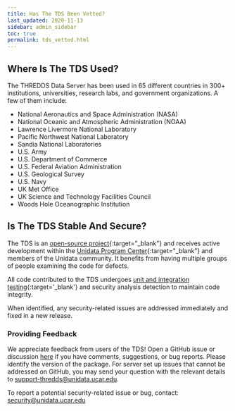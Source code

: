 ```yaml
---
title: Has The TDS Been Vetted?
last_updated: 2020-11-13
sidebar: admin_sidebar
toc: true
permalink: tds_vetted.html
---
```


## Where Is The TDS Used?

The THREDDS Data Server has been used in 65 different countries in 300+ institutions, universities, research labs, and government organizations.
A few of them include:

* National Aeronautics and Space Administration (NASA)
* National Oceanic and Atmospheric Administration (NOAA)
* Lawrence Livermore National Laboratory
* Pacific Northwest National Laboratory
* Sandia National Laboratories
* U.S. Army
* U.S. Department of Commerce
* U.S. Federal Aviation Administration
* U.S. Geological Survey
* U.S. Navy
* UK Met Office
* UK Science and Technology Facilities Council
* Woods Hole Oceanographic Institution

## Is The TDS Stable And Secure?

The TDS is an [open-source project](https://github.com/Unidata/tds){:target="_blank"} and receives active development within the [Unidata Program Center](https://www.unidata.ucar.edu/){:target="_blank"} and members of the Unidata community. 
It benefits from having multiple groups of people examining the code for defects.

All code contributed to the TDS undergoes [unit and integration testing](https://github.com/Unidata/tds/blob/master/.github/workflows/tds.yml){:target='_blank'} and security analysis detection to maintain code integrity.

When identified, any security-related issues are addressed immediately and fixed in a new release.

### Providing Feedback

We appreciate feedback from users of the TDS!
Open a GitHub issue or discussion [here](https://github.com/Unidata/tds) if you have comments,
suggestions, or bug reports.
Please identify the version of the package.
For server set up issues that cannot be addressed on GitHub,
you may send your question with the relevant details to <support-thredds@unidata.ucar.edu>.

To report a potential security-related issue or bug, contact: <security@unidata.ucar.edu>
